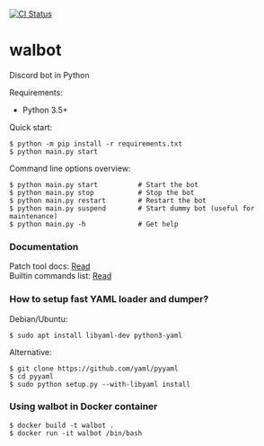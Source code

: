 [![CI Status](https://github.com/aobolensk/walbot/workflows/Lint/badge.svg)](https://github.com/aobolensk/walbot/actions)

# walbot
Discord bot in Python

Requirements:
- Python 3.5+

Quick start:
```shell
$ python -m pip install -r requirements.txt
$ python main.py start
```

Command line options overview:
```shell
$ python main.py start          # Start the bot
$ python main.py stop           # Stop the bot
$ python main.py restart        # Restart the bot
$ python main.py suspend        # Start dummy bot (useful for maintenance)
$ python main.py -h             # Get help
```

### Documentation

Patch tool docs: [Read](docs/Patch.md) \
Builtin commands list: [Read](docs/Commands.md)

### How to setup fast YAML loader and dumper?

Debian/Ubuntu:
```console
$ sudo apt install libyaml-dev python3-yaml
```
Alternative:
```console
$ git clone https://github.com/yaml/pyyaml
$ cd pyyaml
$ sudo python setup.py --with-libyaml install
```

### Using walbot in Docker container

```console
$ docker build -t walbot .
$ docker run -it walbot /bin/bash
```
